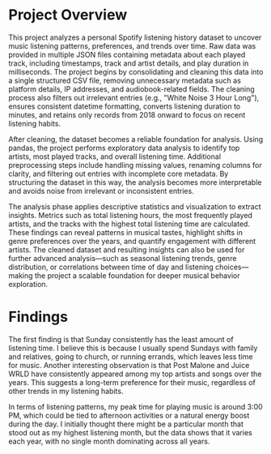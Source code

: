 <h1>Project Overview</h1>
This project analyzes a personal Spotify listening history dataset to uncover music listening patterns, preferences, and trends over time. Raw data was provided in multiple JSON files containing metadata about each played track, including timestamps, track and artist details, and play duration in milliseconds. The project begins by consolidating and cleaning this data into a single structured CSV file, removing unnecessary metadata such as platform details, IP addresses, and audiobook-related fields. The cleaning process also filters out irrelevant entries (e.g., "White Noise 3 Hour Long"), ensures consistent datetime formatting, converts listening duration to minutes, and retains only records from 2018 onward to focus on recent listening habits.

After cleaning, the dataset becomes a reliable foundation for analysis. Using pandas, the project performs exploratory data analysis to identify top artists, most played tracks, and overall listening time. Additional preprocessing steps include handling missing values, renaming columns for clarity, and filtering out entries with incomplete core metadata. By structuring the dataset in this way, the analysis becomes more interpretable and avoids noise from irrelevant or inconsistent entries.

The analysis phase applies descriptive statistics and visualization to extract insights. Metrics such as total listening hours, the most frequently played artists, and the tracks with the highest total listening time are calculated. These findings can reveal patterns in musical tastes, highlight shifts in genre preferences over the years, and quantify engagement with different artists. The cleaned dataset and resulting insights can also be used for further advanced analysis—such as seasonal listening trends, genre distribution, or correlations between time of day and listening choices—making the project a scalable foundation for deeper musical behavior exploration.

<h1>Findings</h1>
The first finding is that Sunday consistently has the least amount of listening time. I believe this is because I usually spend Sundays with family and relatives, going to church, or running errands, which leaves less time for music.
Another interesting observation is that Post Malone and Juice WRLD have consistently appeared among my top artists and songs over the years. This suggests a long-term preference for their music, regardless of other trends in my listening habits.

In terms of listening patterns, my peak time for playing music is around 3:00 PM, which could be tied to afternoon activities or a natural energy boost during the day. I initially thought there might be a particular month that stood out as my highest listening month, but the data shows that it varies each year, with no single month dominating across all years.

